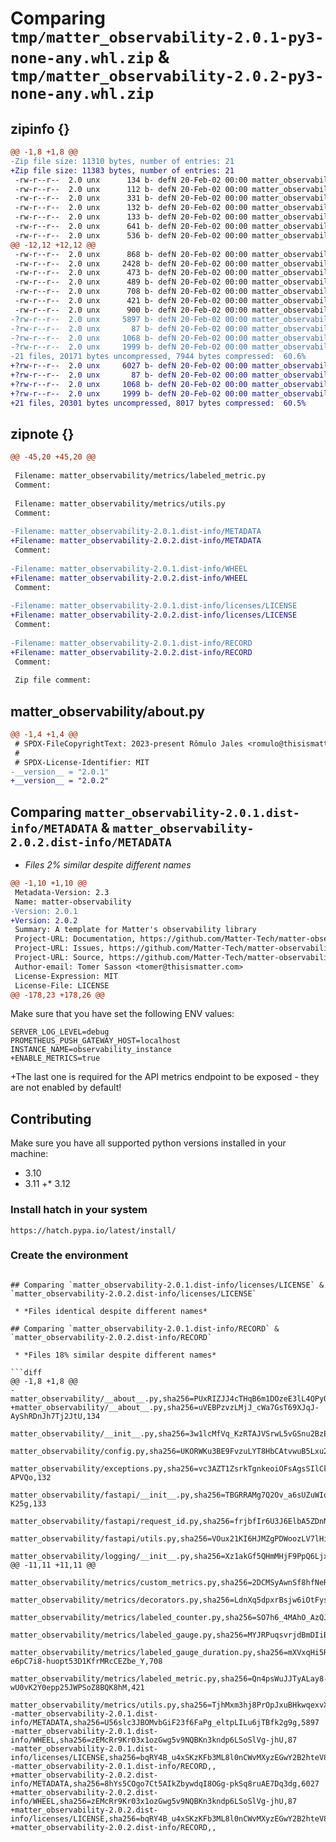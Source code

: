 # Comparing `tmp/matter_observability-2.0.1-py3-none-any.whl.zip` & `tmp/matter_observability-2.0.2-py3-none-any.whl.zip`

## zipinfo {}

```diff
@@ -1,8 +1,8 @@
-Zip file size: 11310 bytes, number of entries: 21
+Zip file size: 11383 bytes, number of entries: 21
 -rw-r--r--  2.0 unx      134 b- defN 20-Feb-02 00:00 matter_observability/__about__.py
 -rw-r--r--  2.0 unx      112 b- defN 20-Feb-02 00:00 matter_observability/__init__.py
 -rw-r--r--  2.0 unx      331 b- defN 20-Feb-02 00:00 matter_observability/config.py
 -rw-r--r--  2.0 unx      132 b- defN 20-Feb-02 00:00 matter_observability/exceptions.py
 -rw-r--r--  2.0 unx      133 b- defN 20-Feb-02 00:00 matter_observability/fastapi/__init__.py
 -rw-r--r--  2.0 unx      641 b- defN 20-Feb-02 00:00 matter_observability/fastapi/request_id.py
 -rw-r--r--  2.0 unx      536 b- defN 20-Feb-02 00:00 matter_observability/fastapi/utils.py
@@ -12,12 +12,12 @@
 -rw-r--r--  2.0 unx      868 b- defN 20-Feb-02 00:00 matter_observability/metrics/custom_metrics.py
 -rw-r--r--  2.0 unx     2428 b- defN 20-Feb-02 00:00 matter_observability/metrics/decorators.py
 -rw-r--r--  2.0 unx      473 b- defN 20-Feb-02 00:00 matter_observability/metrics/labeled_counter.py
 -rw-r--r--  2.0 unx      489 b- defN 20-Feb-02 00:00 matter_observability/metrics/labeled_gauge.py
 -rw-r--r--  2.0 unx      708 b- defN 20-Feb-02 00:00 matter_observability/metrics/labeled_gauge_duration.py
 -rw-r--r--  2.0 unx      421 b- defN 20-Feb-02 00:00 matter_observability/metrics/labeled_metric.py
 -rw-r--r--  2.0 unx      900 b- defN 20-Feb-02 00:00 matter_observability/metrics/utils.py
-?rw-r--r--  2.0 unx     5897 b- defN 20-Feb-02 00:00 matter_observability-2.0.1.dist-info/METADATA
-?rw-r--r--  2.0 unx       87 b- defN 20-Feb-02 00:00 matter_observability-2.0.1.dist-info/WHEEL
-?rw-r--r--  2.0 unx     1068 b- defN 20-Feb-02 00:00 matter_observability-2.0.1.dist-info/licenses/LICENSE
-?rw-r--r--  2.0 unx     1999 b- defN 20-Feb-02 00:00 matter_observability-2.0.1.dist-info/RECORD
-21 files, 20171 bytes uncompressed, 7944 bytes compressed:  60.6%
+?rw-r--r--  2.0 unx     6027 b- defN 20-Feb-02 00:00 matter_observability-2.0.2.dist-info/METADATA
+?rw-r--r--  2.0 unx       87 b- defN 20-Feb-02 00:00 matter_observability-2.0.2.dist-info/WHEEL
+?rw-r--r--  2.0 unx     1068 b- defN 20-Feb-02 00:00 matter_observability-2.0.2.dist-info/licenses/LICENSE
+?rw-r--r--  2.0 unx     1999 b- defN 20-Feb-02 00:00 matter_observability-2.0.2.dist-info/RECORD
+21 files, 20301 bytes uncompressed, 8017 bytes compressed:  60.5%
```

## zipnote {}

```diff
@@ -45,20 +45,20 @@
 
 Filename: matter_observability/metrics/labeled_metric.py
 Comment: 
 
 Filename: matter_observability/metrics/utils.py
 Comment: 
 
-Filename: matter_observability-2.0.1.dist-info/METADATA
+Filename: matter_observability-2.0.2.dist-info/METADATA
 Comment: 
 
-Filename: matter_observability-2.0.1.dist-info/WHEEL
+Filename: matter_observability-2.0.2.dist-info/WHEEL
 Comment: 
 
-Filename: matter_observability-2.0.1.dist-info/licenses/LICENSE
+Filename: matter_observability-2.0.2.dist-info/licenses/LICENSE
 Comment: 
 
-Filename: matter_observability-2.0.1.dist-info/RECORD
+Filename: matter_observability-2.0.2.dist-info/RECORD
 Comment: 
 
 Zip file comment:
```

## matter_observability/__about__.py

```diff
@@ -1,4 +1,4 @@
 # SPDX-FileCopyrightText: 2023-present Rômulo Jales <romulo@thisismatter.com>
 #
 # SPDX-License-Identifier: MIT
-__version__ = "2.0.1"
+__version__ = "2.0.2"
```

## Comparing `matter_observability-2.0.1.dist-info/METADATA` & `matter_observability-2.0.2.dist-info/METADATA`

 * *Files 2% similar despite different names*

```diff
@@ -1,10 +1,10 @@
 Metadata-Version: 2.3
 Name: matter-observability
-Version: 2.0.1
+Version: 2.0.2
 Summary: A template for Matter's observability library
 Project-URL: Documentation, https://github.com/Matter-Tech/matter-observability#readme
 Project-URL: Issues, https://github.com/Matter-Tech/matter-observability/issues
 Project-URL: Source, https://github.com/Matter-Tech/matter-observability
 Author-email: Tomer Sasson <tomer@thisismatter.com>
 License-Expression: MIT
 License-File: LICENSE
@@ -178,23 +178,26 @@
 ```
 
 Make sure that you have set the following ENV values:
 ```env
 SERVER_LOG_LEVEL=debug
 PROMETHEUS_PUSH_GATEWAY_HOST=localhost
 INSTANCE_NAME=observability_instance
+ENABLE_METRICS=true
 ```
+The last one is required for the API metrics endpoint to be exposed - they are not enabled by default!
 
 
 ## Contributing
 
 Make sure you have all supported python versions installed in your machine:
 
 * 3.10
 * 3.11
+* 3.12
 
 ### Install hatch in your system
 
 ```https://hatch.pypa.io/latest/install/```
 
 ### Create the environment
```

## Comparing `matter_observability-2.0.1.dist-info/licenses/LICENSE` & `matter_observability-2.0.2.dist-info/licenses/LICENSE`

 * *Files identical despite different names*

## Comparing `matter_observability-2.0.1.dist-info/RECORD` & `matter_observability-2.0.2.dist-info/RECORD`

 * *Files 18% similar despite different names*

```diff
@@ -1,8 +1,8 @@
-matter_observability/__about__.py,sha256=PUxRIZJJ4cTHqB6m1DOzeE3lL4QPyOkQshyVxicDngs,134
+matter_observability/__about__.py,sha256=uVEBPzvzLMjJ_cWa7GsT69XJqJ-AyShRDnJh7Tj2JtU,134
 matter_observability/__init__.py,sha256=3w1lcMfVq_KzRTAJVSrwL5vGSnu2BzERE4WFHCGvzFY,112
 matter_observability/config.py,sha256=UKORWKu3BE9FvzuLYT8HbCAtvwuB5Lxu24ho1ft73fs,331
 matter_observability/exceptions.py,sha256=vc3AZT1ZsrkTgnkeoiOFsAgsSIlCkywHryUnm-APVQo,132
 matter_observability/fastapi/__init__.py,sha256=TBGRRAMg7Q2Ov_a6sUZuWIoH9ITxWF036CYLVn-K25g,133
 matter_observability/fastapi/request_id.py,sha256=frjbfIr6U3J6ElbA5ZDnNFiz7eKerCGStevHHZu78P0,641
 matter_observability/fastapi/utils.py,sha256=VOux21KI6HJMZgPDWoozLV7lHiaoh6WHT0LKf6kp6W4,536
 matter_observability/logging/__init__.py,sha256=Xz1akGf5QHmMHjF9PpQ6Ljx8V5VI28N1tjom11jEKnQ,73
@@ -11,11 +11,11 @@
 matter_observability/metrics/custom_metrics.py,sha256=2DCMSyAwnSf8hfNeRCAKdWLm5BGFp3C0vRQHvNVVCSM,868
 matter_observability/metrics/decorators.py,sha256=LdnXq5dpxrBsjw6iOtFys3DLHmBhSK59FiusIkp8kHM,2428
 matter_observability/metrics/labeled_counter.py,sha256=SO7h6_4MAhO_AzQJOMhl2puB3vBBY6YQeVFhbYlPeH8,473
 matter_observability/metrics/labeled_gauge.py,sha256=MYJRPuqsvrjdBmDIiBaxzA66CUjJVI1KOGvzRRhDas0,489
 matter_observability/metrics/labeled_gauge_duration.py,sha256=mXVxqHi5RKL1-e6pC7i8-huopt53D1KfrMRcCEZbe_Y,708
 matter_observability/metrics/labeled_metric.py,sha256=Qn4psWuJJTyALay8-wU0vK2Y0epp25JWPSoZ8BQK8hM,421
 matter_observability/metrics/utils.py,sha256=TjhMxm3hj8PrOpJxuBHkwqexvXDuZPx7Oiul3EDlcUA,900
-matter_observability-2.0.1.dist-info/METADATA,sha256=U56slc3JBOMvbGiF23f6FaPg_eltpLILu6jTBfk2g9g,5897
-matter_observability-2.0.1.dist-info/WHEEL,sha256=zEMcRr9Kr03x1ozGwg5v9NQBKn3kndp6LSoSlVg-jhU,87
-matter_observability-2.0.1.dist-info/licenses/LICENSE,sha256=bqRY4B_u4xSKzKFb3ML8l0nCWvMXyzEGwY2B2hteV8g,1068
-matter_observability-2.0.1.dist-info/RECORD,,
+matter_observability-2.0.2.dist-info/METADATA,sha256=8hYs5COgo7Ct5AIkZbywdqI8OGg-pkSq8ruAE7Dq3dg,6027
+matter_observability-2.0.2.dist-info/WHEEL,sha256=zEMcRr9Kr03x1ozGwg5v9NQBKn3kndp6LSoSlVg-jhU,87
+matter_observability-2.0.2.dist-info/licenses/LICENSE,sha256=bqRY4B_u4xSKzKFb3ML8l0nCWvMXyzEGwY2B2hteV8g,1068
+matter_observability-2.0.2.dist-info/RECORD,,
```

